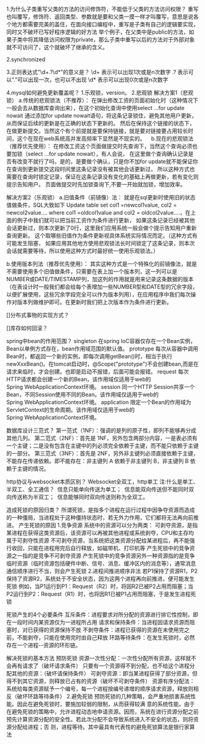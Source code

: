 1.为什么子类重写父类的方法的访问修饰符，不能低于父类的方法访问权限？
重写也叫覆写，修饰符、返回类型、参数就是要和父类一摸一样才叫覆写，意思是说各个地方都需要完美的盖住，在面向接口编程中，重写是子类有自己的逻辑要实现，同时又不破坏已写好程序逻辑的好方法
举个例子，在父类中是public的方法，如果子类中将其降低访问权限为private，那么子类中重写以后的方法对于外部对象就不可访问了，这个就破坏了继承的含义。

2.synchronized

3.正则表达式”\d+\.?\d*”的意义是？
\d+ 表示可以出现1次或是n次数字
\.? 表示可以“.”可以出现一次，也可以不出现
\d* 表示可以出现0次或是n次数字

4.mysql如何避免更新覆盖呢？
1.乐观锁，version。
2.悲观锁
解决方案1（悲观锁）
a.传统的悲观锁法（不推荐）：
在弹出修改工资的页面初始化时（这种情况下一般会去从数据库查询出来），在这个初始化查询中使用select ...for update nowait
通过添加for update nowait语句，将这条记录锁住，避免其他用户更新，从而保证后续的更新是在正确的状态下更新的。
然后在保持这个链接的状态下，在做更新提交。当然这个有个前提就是要保持链接，就是要对链接要占用较长时间，这个在现在web系统高并发高频率下显然是不现实的。
  
b.现在的悲观锁法（推荐优先使用）：
在修改工资这个页面做提交时先查询下，当然这个查询必须也要加锁（select ...for update nowait），有人会说，
在这里做个查询确认记录是否有改变不就行了吗，是的，是要做个确认，只是你不加for update就不能保证你在查询到更新提交这段时间里这条记录没有被其他会话更新过，
所以这种方式也需要在查询时锁定记录，保证在这条记录没有变化的基础上再做更新，若有变化则提示告知用户。
页面做提交时先加锁查询下,不要一开始就加锁，增加效率。

解决方案2（乐观锁）
a.旧值条件（前镜像）法：
就是在sql更新时使用旧的状态值做条件，SQL大致如下 Update table set col1 =newcol1value, col2 = newcol2value….
where col1 =oldcol1value and col2 = oldcol2value….，在上面的例子中我们就可以把当前工资作为条件进行更新，
如果这条记录已经被其他会话更新过，则本次更新了0行，这里我们应用系统一般会做个提示告知用户重新查询更新。
这个取哪些旧值作为条件更新视具体系统实际情况而定。（这种方式有可能发生阻塞，
如果应用其他地方使用悲观锁法长时间锁定了这条记录，则本次会话就需要等待，所以使用这种方式时最好统一使用乐观锁法。）

b.使用版本列法（推荐优先使用）：
其实这种方式是一个特殊化的前镜像法，就是不需要使用多个旧值做条件，只需要在表上加一个版本列，这一列可以是NUMBER或DATE/TIMESTAMP列，加这列的作用就是用来记录这条数据的版本（在表设计时一般我们都会给每个表增加一些NUMBER型和DATE型的冗余字段，以便扩展使用，这些冗余字段完全可以作为版本列用），在应用程序中我们每次操作对版本列做维护即可。在更新时我们把上次版本作为条件进行更新。


[]分布式事物的实现方式？


[]库存如何回滚？


spring中bean的作用范围？
singleton	在spring IoC容器仅存在一个Bean实例，Bean以单例方式存在，bean作用域范围的默认值。
prototype	每次从容器中调用Bean时，都返回一个新的实例，即每次调用getBean()时，相当于执行newXxxBean()。在tomcat启动时，@Scope("prototype")不会创建bean,而是在请求来临时，才会创建。也即是启动不报错，后面可能会报错。
request	每次HTTP请求都会创建一个新的Bean，该作用域仅适用于web的Spring WebApplicationContext环境。
session	同一个HTTP Session共享一个Bean，不同Session使用不同的Bean。该作用域仅适用于web的Spring WebApplicationContext环境。
application	限定一个Bean的作用域为ServletContext的生命周期。该作用域仅适用于web的Spring WebApplicationContext环境。

数据库设计三范式？
第一范式（1NF）：强调的是列的原子性，即列不能够再分成其他几列。
第二范式（2NF）：首先是 1NF，另外包含两部分内容，一是表必须有一个主键；二是没有包含在主键中的列必须完全依赖于主键，而不能只依赖于主键的一部分。
第三范式（3NF）：首先是 2NF，另外非主键列必须直接依赖于主键，不能存在传递依赖。即不能存在：非主键列 A 依赖于非主键列 B，非主键列 B 依赖于主键的情况。

http协议与websocket本质区别？
Websocket全双工，http单工
注:什么是单工、半双工、全工通信？ 
信息只能单向传送为单工； 
信息能双向传送但不能同时双向传送称为半双工； 
信息能够同时双向传送则称为全双工。

造成死锁的原因归类？
所谓死锁，是指多个进程在运行过程中因争夺资源而造成的一种僵局，当进程处于这种僵持状态时，若无外力作用，它们都将无法再向前推进。
产生死锁的原因
1.竞争资源
系统中的资源可以分为两类：
可剥夺资源，是指某进程在获得这类资源后，该资源可以再被其他进程或系统剥夺，CPU和主存均属于可剥夺性资源
不可剥夺资源，当系统把这类资源分配给某进程后，再不能强行收回，只能在进程用完后自行释放，如磁带机、打印机等
产生死锁中的竞争资源之一指的是竞争不可剥夺资源
产生死锁中的竞争资源另外一种资源指的是竞争临时资源（临时资源包括硬件中断、信号、消息、缓冲区内的消息等），通常消息通信顺序进行不当，则会产生死锁
2.进程间推进顺序非法
若P1保持了资源R1，P2保持了资源R2，系统处于不安全状态，因为这两个进程再向前推进，便可能发生死锁
例如，当P1运行到P1：Request（R2）时，将因R2已被P2占用而阻塞；当P2运行到P2：Request（R1）时，也将因R1已被P1占用而阻塞，于是发生进程死锁

死锁产生的4个必要条件
互斥条件：进程要求对所分配的资源进行排它性控制，即在一段时间内某资源仅为一进程所占用
请求和保持条件：当进程因请求资源而阻塞时，对已获得的资源保持不放
不剥夺条件：进程已获得的资源在未使用完之前，不能剥夺，只能在使用完时由自己释放
环路等待条件：在发生死锁时，必然存在一个进程--资源的环形链。

解决死锁的基本方法
预防死锁
资源一次性分配：一次性分配所有资源，这样就不会再有请求了（破坏请求条件）
只要有一个资源得不到分配，也不给这个进程分配其他的资源：（破坏请保持条件）
可剥夺资源：即当某进程获得了部分资源，但得不到其它资源，则释放已占有的资源（破坏不可剥夺条件）
资源有序分配法：系统给每类资源赋予一个编号，每一个进程按编号递增的顺序请求资源，释放则相反（破坏环路等待条件）
2.避免死锁
预防死锁的几种策略，会严重地损害系统性能。因此在避免死锁时，要施加较弱的限制，从而获得较满
意的系统性能。由于在避免死锁的策略中，允许进程动态地申请资源。因而，系统在进行资源分配之前
预先计算资源分配的安全性。若此次分配不会导致系统进入不安全的状态，则将资源分配给进程；否
则，进程等待。其中最具有代表性的避免死锁算法是银行家算法

